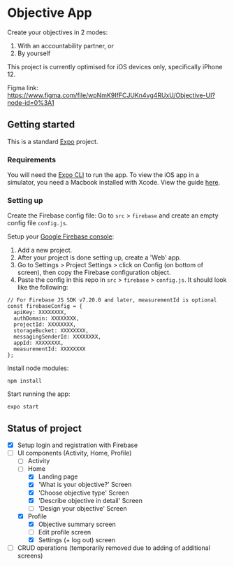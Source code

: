 # Objective App
Create your objectives in 2 modes:
1. With an accountability partner, or
2. By yourself

This project is currently optimised for iOS devices only, specifically iPhone 12.

Figma link: https://www.figma.com/file/wpNmK9IfFCJUKn4vg4RUxU/Objective-UI?node-id=0%3A1

## Getting started
This is a standard [Expo](https://docs.expo.io/) project. 

### Requirements
You will need the [Expo CLI](https://docs.expo.io/workflow/expo-cli/) to run the app. To view the iOS app in a simulator, you need a Macbook installed with Xcode. View the guide [here](https://docs.expo.io/workflow/ios-simulator/).

### Setting up
Create the Firebase config file:
Go to `src` > `firebase` and create an empty config file `config.js`.

Setup your [Google Firebase console](https://firebase.google.com/):
1. Add a new project.
2. After your project is done setting up, create a 'Web' app.
3. Go to Settings > Project Settings > click on Config (on bottom of screen), then copy the Firebase configuration object.
4. Paste the config in this repo in `src` > `firebase` > `config.js`. It should look like the following:

```
// For Firebase JS SDK v7.20.0 and later, measurementId is optional
const firebaseConfig = {
  apiKey: XXXXXXXX,
  authDomain: XXXXXXXX,
  projectId: XXXXXXXX,
  storageBucket: XXXXXXXX,
  messagingSenderId: XXXXXXXX,
  appId: XXXXXXXX,
  measurementId: XXXXXXXX
};
```

Install node modules:
```
npm install
```
Start running the app:
```
expo start
```

## Status of project
- [x] Setup login and registration with Firebase
- [ ] UI components (Activity, Home, Profile)
    - [ ] Activity
    - [ ] Home
        - [x] Landing page
        - [x] 'What is your objective?' Screen
        - [x] 'Choose objective type' Screen
        - [x] 'Describe objective in detail' Screen
        - [ ] 'Design your objective' Screen
    - [x] Profile
        - [x] Objective summary screen
        - [ ] Edit profile screen
        - [x] Settings (+ log out) screen
- [ ] CRUD operations (temporarily removed due to adding of additional screens)